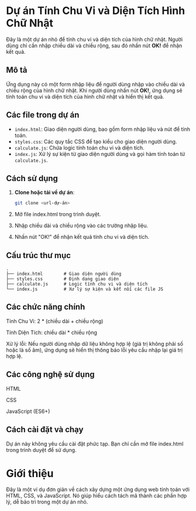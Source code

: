 # Dự án Tính Chu Vi và Diện Tích Hình Chữ Nhật

Đây là một dự án nhỏ để tính chu vi và diện tích của hình chữ nhật. Người dùng chỉ cần nhập chiều dài và chiều rộng, sau đó nhấn nút **OK!** để nhận kết quả.

## Mô tả

Ứng dụng này có một form nhập liệu để người dùng nhập vào chiều dài và chiều rộng của hình chữ nhật. Khi người dùng nhấn nút **OK!**, ứng dụng sẽ tính toán chu vi và diện tích của hình chữ nhật và hiển thị kết quả.

## Các file trong dự án

- `index.html`: Giao diện người dùng, bao gồm form nhập liệu và nút để tính toán.
- `styles.css`: Các quy tắc CSS để tạo kiểu cho giao diện người dùng.
- `calculate.js`: Chứa logic tính toán chu vi và diện tích.
- `index.js`: Xử lý sự kiện từ giao diện người dùng và gọi hàm tính toán từ `calculate.js`.

## Cách sử dụng

1. **Clone hoặc tải về dự án**:
   ```bash
   git clone <url-dự-án>

2. Mở file index.html trong trình duyệt.

3. Nhập chiều dài và chiều rộng vào các trường nhập liệu.

4. Nhấn nút "OK!" để nhận kết quả tính chu vi và diện tích.

## Cấu trúc thư mục

```
.
├── index.html        # Giao diện người dùng
├── styles.css        # Định dạng giao diện
├── calculate.js      # Logic tính chu vi và diện tích
└── index.js          # Xử lý sự kiện và kết nối các file JS
```

## Các chức năng chính

Tính Chu Vi: 2 * (chiều dài + chiều rộng)

Tính Diện Tích: chiều dài * chiều rộng

Xử lý lỗi: Nếu người dùng nhập dữ liệu không hợp lệ (giá trị không phải số hoặc là số âm), ứng dụng sẽ hiển thị thông báo lỗi yêu cầu nhập lại giá trị hợp lệ.


## Các công nghệ sử dụng

HTML

CSS

JavaScript (ES6+)


## Cách cài đặt và chạy
Dự án này không yêu cầu cài đặt phức tạp. Bạn chỉ cần mở file index.html trong trình duyệt để sử dụng.

# Giới thiệu
Đây là một ví dụ đơn giản về cách xây dựng một ứng dụng web tính toán với HTML, CSS, và JavaScript. Nó giúp hiểu cách tách mã thành các phần hợp lý, dễ bảo trì trong một dự án nhỏ.
